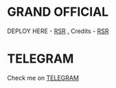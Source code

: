 # GRAND OFFICIAL

DEPLOY HERE - [RSR](https://dashboard.heroku.com/new?button-url=https://github.com/RSR-Downloader/zoteofficial)
[.](https://heroku.com/deploy)
Credits - [RSR](https://t.me/rsrmusic)

# TELEGRAM
Check me on [TELEGRAM](https://t.me/rsrofficialbot)

